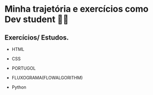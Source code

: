 # **Minha trajetória e exercícios como Dev student** 👨‍💻

## Exercícios/ Estudos.

- HTML

- CSS

- PORTUGOL

- FLUXOGRAMA(FLOWALGORITHM)

- Python


